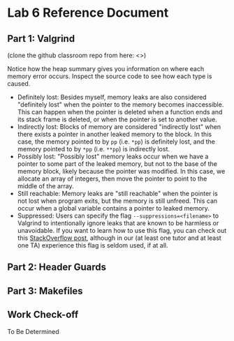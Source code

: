 # Lab 6 Reference Document


Part 1: Valgrind
--------------------------------


(clone the github classroom repo from here: <>)


Notice how the heap summary gives you information on where each memory error occurs. Inspect the source code to see how each type is caused.

- Definitely lost: Besides myself, memory leaks are also considered "definitely lost" when the pointer to the memory becomes inaccessible. This can happen when the pointer is deleted when a function ends and its stack frame is deleted, or when the pointer is set to another value.
- Indirectly lost: Blocks of memory are considered "indirectly lost" when there exists a pointer in another leaked memory to the block. In this case, the memory pointed to by `pp` (i.e. `*pp`) is definitely lost, and the memory pointed to by `*pp` (i.e. `**pp`) is indirectly lost.
- Possibly lost: "Possibly lost" memory leaks occur when we have a pointer to some part of the leaked memory, but not to the base of the memory block, likely because the pointer was modified. In this case, we allocate an array of integers, then move the pointer to point to the middle of the array.
- Still reachable: Memory leaks are "still reachable" when the pointer is not lost when program exits, but the memory is still unfreed. This can occur when a global variable contains a pointer to leaked memory.
- Suppressed: Users can specify the flag `--suppressions=<filename>` to Valgrind to intentionally ignore leaks that are known to be harmless or unavoidable. If you want to learn how to use this flag, you can check out this [StackOverflow post](https://stackoverflow.com/questions/13692890/suppress-potential-memory-leak-in-valgrind), although in our (at least one tutor and at least one TA) experience this flag is seldom used, if at all.


Part 2: Header Guards
--------------------------------





Part 3: Makefiles
---------------------

Work Check-off
--------------

To Be Determined
